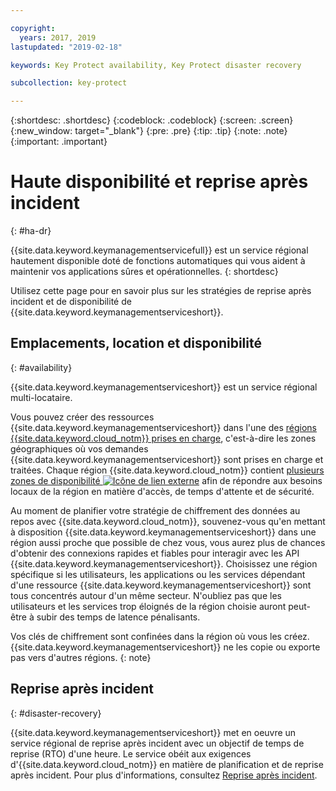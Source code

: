 ```yaml
---

copyright:
  years: 2017, 2019
lastupdated: "2019-02-18"

keywords: Key Protect availability, Key Protect disaster recovery

subcollection: key-protect

---
```


{:shortdesc: .shortdesc}
{:codeblock: .codeblock}
{:screen: .screen}
{:new_window: target="_blank"}
{:pre: .pre}
{:tip: .tip}
{:note: .note}
{:important: .important}

# Haute disponibilité et reprise après incident
{: #ha-dr}

{{site.data.keyword.keymanagementservicefull}} est un service régional hautement disponible doté de fonctions automatiques qui vous aident à maintenir vos applications sûres et opérationnelles.
{: shortdesc}

Utilisez cette page pour en savoir plus sur les stratégies de reprise après incident et de disponibilité de {{site.data.keyword.keymanagementserviceshort}}.

## Emplacements, location et disponibilité
{: #availability}

{{site.data.keyword.keymanagementserviceshort}} est un service régional multi-locataire. 

Vous pouvez créer des ressources {{site.data.keyword.keymanagementserviceshort}} dans l'une des [régions {{site.data.keyword.cloud_notm}} prises en charge](/docs/services/key-protect/regions.html), c'est-à-dire les zones géographiques où vos demandes {{site.data.keyword.keymanagementserviceshort}} sont prises en charge et traitées. Chaque région {{site.data.keyword.cloud_notm}} contient [plusieurs zones de disponibilité ![Icône de lien externe](../../icons/launch-glyph.svg "Icône de lien externe")](https://www.ibm.com/blogs/bluemix/2018/06/expansion-availability-zones-global-regions/) afin de répondre aux besoins locaux de la région en matière d'accès, de temps d'attente et de sécurité.

Au moment de planifier votre stratégie de chiffrement des données au repos avec {{site.data.keyword.cloud_notm}}, souvenez-vous qu'en mettant à disposition {{site.data.keyword.keymanagementserviceshort}} dans une région aussi proche que possible de chez vous, vous aurez plus de chances d'obtenir des connexions rapides et fiables pour interagir avec les API {{site.data.keyword.keymanagementserviceshort}}. Choisissez une région spécifique si les utilisateurs, les applications ou les services dépendant d'une ressource {{site.data.keyword.keymanagementserviceshort}} sont tous concentrés autour d'un même secteur. N'oubliez pas que les utilisateurs et les services trop éloignés de la région choisie auront peut-être à subir des temps de latence pénalisants. 

Vos clés de chiffrement sont confinées dans la région où vous les créez. {{site.data.keyword.keymanagementserviceshort}} ne les copie ou exporte pas vers d'autres régions.
{: note}

## Reprise après incident
{: #disaster-recovery}

{{site.data.keyword.keymanagementserviceshort}} met en oeuvre un service régional de reprise après incident avec un objectif de temps de reprise (RTO) d'une heure. Le service obéit aux exigences d'{{site.data.keyword.cloud_notm}} en matière de planification et de reprise après incident. Pour plus d'informations, consultez [Reprise après incident](/docs/overview/zero_downtime.html#disaster-recovery).



